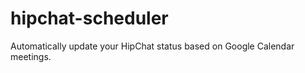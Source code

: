 hipchat-scheduler
=================

Automatically update your HipChat status based on Google Calendar meetings.
